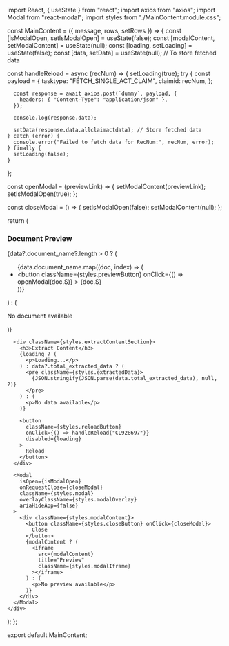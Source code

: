 import React, { useState } from "react";
import axios from "axios";
import Modal from "react-modal";
import styles from "./MainContent.module.css";

const MainContent = ({ message, rows, setRows }) => {
  const [isModalOpen, setIsModalOpen] = useState(false);
  const [modalContent, setModalContent] = useState(null);
  const [loading, setLoading] = useState(false);
  const [data, setData] = useState(null); // To store fetched data

  const handleReload = async (recNum) => {
    setLoading(true);
    try {
      const payload = {
        tasktype: "FETCH_SINGLE_ACT_CLAIM",
        claimid: recNum,
      };

      const response = await axios.post(`dummy`, payload, {
        headers: { "Content-Type": "application/json" },
      });

      console.log(response.data);

      setData(response.data.allclaimactdata); // Store fetched data
    } catch (error) {
      console.error("Failed to fetch data for RecNum:", recNum, error);
    } finally {
      setLoading(false);
    }
  };

  const openModal = (previewLink) => {
    setModalContent(previewLink);
    setIsModalOpen(true);
  };

  const closeModal = () => {
    setIsModalOpen(false);
    setModalContent(null);
  };

  return (
    <div className={styles.mainContent}>
      <div className={styles.previewSection}>
        <h3>Document Preview</h3>
        {data?.document_name?.length > 0 ? (
          <ul className={styles.documentList}>
            {data.document_name.map((doc, index) => (
              <li key={index}>
                <button
                  className={styles.previewButton}
                  onClick={() => openModal(doc.S)}
                >
                  {doc.S}
                </button>
              </li>
            ))}
          </ul>
        ) : (
          <p>No document available</p>
        )}
      </div>

      <div className={styles.extractContentSection}>
        <h3>Extract Content</h3>
        {loading ? (
          <p>Loading...</p>
        ) : data?.total_extracted_data ? (
          <pre className={styles.extractedData}>
            {JSON.stringify(JSON.parse(data.total_extracted_data), null, 2)}
          </pre>
        ) : (
          <p>No data available</p>
        )}

        <button
          className={styles.reloadButton}
          onClick={() => handleReload("CL928697")}
          disabled={loading}
        >
          Reload
        </button>
      </div>

      <Modal
        isOpen={isModalOpen}
        onRequestClose={closeModal}
        className={styles.modal}
        overlayClassName={styles.modalOverlay}
        ariaHideApp={false}
      >
        <div className={styles.modalContent}>
          <button className={styles.closeButton} onClick={closeModal}>
            Close
          </button>
          {modalContent ? (
            <iframe
              src={modalContent}
              title="Preview"
              className={styles.modalIframe}
            ></iframe>
          ) : (
            <p>No preview available</p>
          )}
        </div>
      </Modal>
    </div>
  );
};

export default MainContent;
